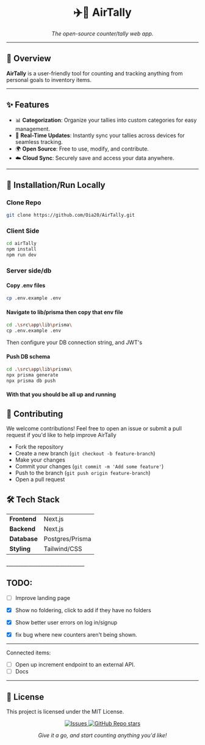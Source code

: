 <h1 align="center">✈️🔢 AirTally</h1>
<p align="center"><i>The open-source counter/tally web app.</i></p>

---

<h2>🚀 Overview</h2>

<p><b>AirTally</b> is a user-friendly tool for counting and tracking anything from personal goals to inventory items.</p>

---

<h2>✨ Features</h2>

<ul>
  <li>📊 <b>Categorization</b>: Organize your tallies into custom categories for easy management.</li>
  <li>🔄 <b>Real-Time Updates</b>: Instantly sync your tallies across devices for seamless tracking.</li>
  <li>🌍 <b>Open Source</b>: Free to use, modify, and contribute.</li>
  <li>☁️ <b>Cloud Sync</b>: Securely save and access your data anywhere.</li>
</ul>


---

<h2>🔧 Installation/Run Locally</h2>

<h3>Clone Repo</h3>

```bash
git clone https://github.com/Oia20/AirTally.git
```

<h3>Client Side</h3>

```bash
cd airTally
npm install
npm run dev
```

<h3>Server side/db</h3>

<h4>Copy .env files</h4>

```bash
cp .env.example .env
```

<h4>Navigate to lib/prisma then copy that env file</h4>

```bash
cd .\src\app\lib\prisma\
cp .env.example .env
```
Then configure your DB connection string, and JWT's

<h4>Push DB schema</h4>

```bash
cd .\src\app\lib\prisma\
npx prisma generate
npx prisma db push
```

<h4>With that you should be all up and running</h4>


<h2>🌱 Contributing</h2> <p>We welcome contributions! Feel free to open an issue or submit a pull request if you'd like to help improve AirTally</p> <ul> <li>Fork the repository</li> <li>Create a new branch (<code>git checkout -b feature-branch</code>)</li> <li>Make your changes</li> <li>Commit your changes (<code>git commit -m 'Add some feature'</code>)</li> <li>Push to the branch (<code>git push origin feature-branch</code>)</li> <li>Open a pull request</li> </ul>
<h2>🛠 Tech Stack</h2>
<table> 
  <tr> 
    <td>
      <b>Frontend</b>
    </td> 
    <td>Next.js</td> 
  </tr> <tr> <td><b>Backend</b></td> 
    <td>Next.js</td> </tr> <tr> 
      <td><b>Database</b></td> 
      <td>Postgres/Prisma</td> </tr> <tr> 
        <td><b>Styling</b></td> 
        <td>Tailwind/CSS</td> </tr> 
</table>
________________________________

<h2>TODO:</h2>

- [ ] Improve landing page
- [x] Show no foldering, click to add if they have no folders
- [x] Show better user errors on log in/signup
- [x] fix bug where new counters aren't being shown.


________________________________

Connected items:
- [ ] Open up increment endpoint to an external API.
- [ ] Docs
________________________________

<h2>📜 License</h2> <p>This project is licensed under the MIT License.</p> <div align="center"> <a href="https://github.com/Oia20/AirTally/issues"> <img alt="Issues" src="https://img.shields.io/github/issues/Oia20/AirTally?color=brightgreen"/> </a> <a href="https://github.com/Oia20/AirTally"> <img alt="GitHub Repo stars" src="https://img.shields.io/github/stars/Oia20/AirTally?style=social"/> </a> </div>
<p align="center"><i>Give it a go, and start counting anything you'd like!</i></p>



